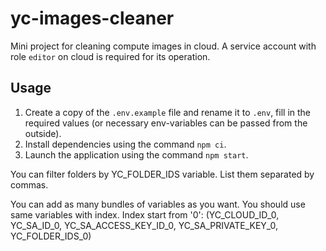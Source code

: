 # yc-images-cleaner

Mini project for cleaning compute images in cloud. A service account with role `editor` on cloud is required for its operation.

## Usage

1. Create a copy of the `.env.example` file and rename it to `.env`, fill in the required values (or necessary env-variables can be passed from the outside).
2. Install dependencies using the command `npm ci`.
3. Launch the application using the command `npm start`.

You can filter folders by YC_FOLDER_IDS variable. List them separated by commas.

You can add as many bundles of variables as you want. You should use same variables with index. Index start from '0': (YC_CLOUD_ID_0, YC_SA_ID_0, YC_SA_ACCESS_KEY_ID_0, YC_SA_PRIVATE_KEY_0, YC_FOLDER_IDS_0)
